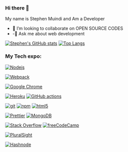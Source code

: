 ### Hi there 👋
My name is Stephen Muindi and Am a Developer

- 👯 I’m looking to collaborate on OPEN SOURCE CODES
-  -💬 Ask me about web development

 
<!--
**MuindiStephen/MuindiStephen** is a ✨ _special_ ✨ repository because its `README.md` (this file) appears on your GitHub profile.

Here are some ideas to get you started:


 -🔭 I’m currently working on Web Application Project
 

 -🤔 I’m current...
 -📫 How to reach me: twiiter.com, facebook.com
 -😄 Pronouns: MR/SIR/...
 -⚡ Fun fact: Make a hay when the sun shines
-->

[![Stephen's GitHub stats](https://github-readme-stats.vercel.app/api?username=MuindiStephen)](https://github.com/MuindiStephen/github-readme-stats)
[![Top Langs](https://github-readme-stats.vercel.app/api/top-langs/?username=MuindiStephen)](https://github.com/MuindiStephen/github-readme-stats)



### My Tech expo:

[![Nodejs](https://img.shields.io/badge/-Nodejs-3C873A?style=flat-square&labelColor=black&logo=node.js)](https://nodejs.dev/)

[![Webpack](https://img.shields.io/badge/-Webpack-8DD6F9?style=flat-square&labelColor=black&logo=webpack)](https://webpack.js.org/)

[![Google Chrome](https://img.shields.io/badge/-GoogleChrome-4285F4?style=flat-square&labelColor=black&logo=GoogleChrome)](https://www.google.com/chrome/)


[![Heroku](https://img.shields.io/badge/-Heroku-430098?style=flat-square&labelColor=black&logo=Heroku)](https://devcenter.heroku.com/start)
[![GitHub actions](https://img.shields.io/badge/-Github_Actions-2088FF?style=flat-square&labelColor=black&logo=github-actions)](https://github.com/features/actions)

[![git](https://img.shields.io/badge/-Git-F05032?style=flat-square&labelColor=black&logo=git)](https://git-scm.com/)
[![npm](https://img.shields.io/badge/-NPM-CB3837?style=flat-square&labelColor=black&logo=npm)](https://npmjs.com/)
[![html5](https://img.shields.io/badge/-HTML5-E34F26?style=flat-square&labelColor=black&logo=html5)](https://developer.mozilla.org/en-US/docs/Glossary/HTML5)

[![Prettier](https://img.shields.io/badge/-Prettier-F7B93E?style=flat-square&labelColor=black&logo=prettier)](https://prettier.io/)
[![MongoDB](https://img.shields.io/badge/-MongoDB-13aa52?style=flat-square&labelColor=black&logo=mongodb)](https://www.mongodb.com/)

[![Stack Overflow](https://img.shields.io/badge/-Stack_Overflow-F58025?style=flat-square&labelColor=black&logo=StackOverflow)](https://stackoverflow.com/company)
[![freeCodeCamp](https://img.shields.io/badge/-freeCodeCamp-0A0A23?style=flat-square&labelColor=black&logo=freeCodeCamp)](https://www.freecodecamp.org)

[![PluralSight](https://img.shields.io/badge/-PluralSight-F15B2A?style=flat-square&labelColor=black&logo=PluralSight)](https://www.pluralsight.com/)

[![Hashnode](https://img.shields.io/badge/-Hashnode-2962FF?style=flat-square&labelColor=black&logo=Hashnode)](https://hashnode.com/)





